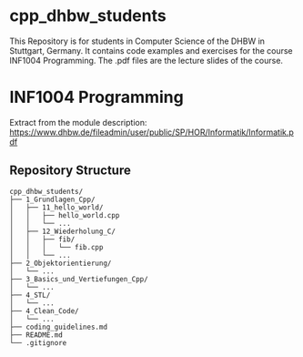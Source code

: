 # cpp_dhbw_students
This Repository is for students in Computer Science of the DHBW in Stuttgart, Germany. It contains code examples and exercises for the course INF1004 Programming. The .pdf files are the lecture slides of the course.

# INF1004 Programming
Extract from the module description: https://www.dhbw.de/fileadmin/user/public/SP/HOR/Informatik/Informatik.pdf

## Repository Structure
``` plaintext
cpp_dhbw_students/
├── 1_Grundlagen_Cpp/
│   ├── 11_hello_world/
│   │   ├── hello_world.cpp
│   │   └── ...
│   ├── 12_Wiederholung_C/
│   │   ├── fib/
│   │   │   └── fib.cpp
│   │   └── ...
├── 2_Objektorientierung/
│   └── ...
├── 3_Basics_und_Vertiefungen_Cpp/
│   └── ...
├── 4_STL/
│   └── ...
├── 4_Clean_Code/
│   └── ...
├── coding_guidelines.md
├── README.md
└── .gitignore
```